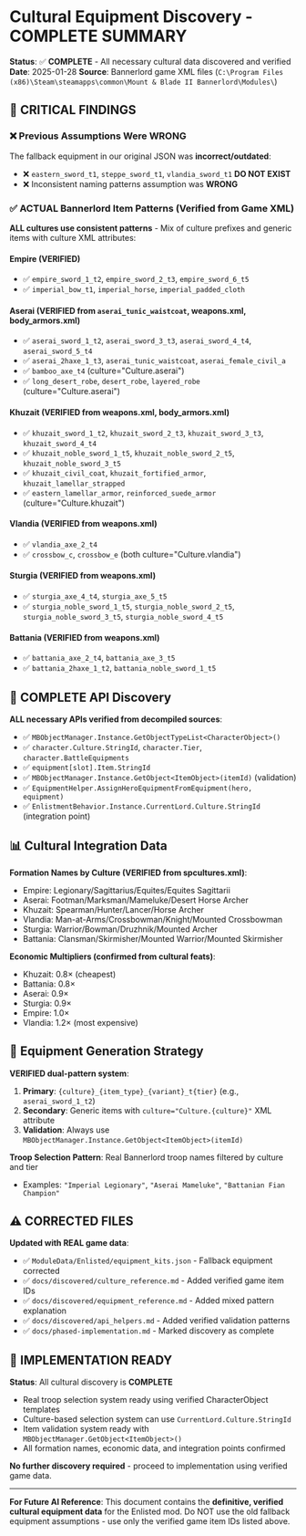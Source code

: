 # Cultural Equipment Discovery - COMPLETE SUMMARY

**Status**: ✅ **COMPLETE** - All necessary cultural data discovered and verified
**Date**: 2025-01-28
**Source**: Bannerlord game XML files (`C:\Program Files (x86)\Steam\steamapps\common\Mount & Blade II Bannerlord\Modules\`)

## 🎯 **CRITICAL FINDINGS**

### ❌ **Previous Assumptions Were WRONG**
The fallback equipment in our original JSON was **incorrect/outdated**:
- ❌ `eastern_sword_t1`, `steppe_sword_t1`, `vlandia_sword_t1` **DO NOT EXIST**
- ❌ Inconsistent naming patterns assumption was **WRONG**

### ✅ **ACTUAL Bannerlord Item Patterns (Verified from Game XML)**

**ALL cultures use consistent patterns** - Mix of culture prefixes and generic items with culture XML attributes:

#### Empire (VERIFIED)
- ✅ `empire_sword_1_t2`, `empire_sword_2_t3`, `empire_sword_6_t5`
- ✅ `imperial_bow_t1`, `imperial_horse`, `imperial_padded_cloth`

#### Aserai (VERIFIED from `aserai_tunic_waistcoat`, weapons.xml, body_armors.xml)
- ✅ `aserai_sword_1_t2`, `aserai_sword_3_t3`, `aserai_sword_4_t4`, `aserai_sword_5_t4`
- ✅ `aserai_2haxe_1_t3`, `aserai_tunic_waistcoat`, `aserai_female_civil_a`
- ✅ `bamboo_axe_t4` (culture="Culture.aserai")
- ✅ `long_desert_robe`, `desert_robe`, `layered_robe` (culture="Culture.aserai")

#### Khuzait (VERIFIED from weapons.xml, body_armors.xml)
- ✅ `khuzait_sword_1_t2`, `khuzait_sword_2_t3`, `khuzait_sword_3_t3`, `khuzait_sword_4_t4`
- ✅ `khuzait_noble_sword_1_t5`, `khuzait_noble_sword_2_t5`, `khuzait_noble_sword_3_t5`
- ✅ `khuzait_civil_coat`, `khuzait_fortified_armor`, `khuzait_lamellar_strapped`
- ✅ `eastern_lamellar_armor`, `reinforced_suede_armor` (culture="Culture.khuzait")

#### Vlandia (VERIFIED from weapons.xml)
- ✅ `vlandia_axe_2_t4`
- ✅ `crossbow_c`, `crossbow_e` (both culture="Culture.vlandia")

#### Sturgia (VERIFIED from weapons.xml)  
- ✅ `sturgia_axe_4_t4`, `sturgia_axe_5_t5`
- ✅ `sturgia_noble_sword_1_t5`, `sturgia_noble_sword_2_t5`, `sturgia_noble_sword_3_t5`, `sturgia_noble_sword_4_t5`

#### Battania (VERIFIED from weapons.xml)
- ✅ `battania_axe_2_t4`, `battania_axe_3_t5`
- ✅ `battania_2haxe_1_t2`, `battania_noble_sword_1_t5`

## 🔧 **COMPLETE API Discovery**

**ALL necessary APIs verified from decompiled sources**:
- ✅ `MBObjectManager.Instance.GetObjectTypeList<CharacterObject>()`
- ✅ `character.Culture.StringId`, `character.Tier`, `character.BattleEquipments`
- ✅ `equipment[slot].Item.StringId`
- ✅ `MBObjectManager.Instance.GetObject<ItemObject>(itemId)` (validation)
- ✅ `EquipmentHelper.AssignHeroEquipmentFromEquipment(hero, equipment)`
- ✅ `EnlistmentBehavior.Instance.CurrentLord.Culture.StringId` (integration point)

## 📊 **Cultural Integration Data**

**Formation Names by Culture (VERIFIED from spcultures.xml)**:
- Empire: Legionary/Sagittarius/Equites/Equites Sagittarii
- Aserai: Footman/Marksman/Mameluke/Desert Horse Archer  
- Khuzait: Spearman/Hunter/Lancer/Horse Archer
- Vlandia: Man-at-Arms/Crossbowman/Knight/Mounted Crossbowman
- Sturgia: Warrior/Bowman/Druzhnik/Mounted Archer
- Battania: Clansman/Skirmisher/Mounted Warrior/Mounted Skirmisher

**Economic Multipliers (confirmed from cultural feats)**:
- Khuzait: 0.8× (cheapest)
- Battania: 0.8×  
- Aserai: 0.9×
- Sturgia: 0.9×
- Empire: 1.0×
- Vlandia: 1.2× (most expensive)

## 🎯 **Equipment Generation Strategy**

**VERIFIED dual-pattern system**:
1. **Primary**: `{culture}_{item_type}_{variant}_t{tier}` (e.g., `aserai_sword_1_t2`)
2. **Secondary**: Generic items with `culture="Culture.{culture}"` XML attribute
3. **Validation**: Always use `MBObjectManager.Instance.GetObject<ItemObject>(itemId)`

**Troop Selection Pattern**: Real Bannerlord troop names filtered by culture and tier
- Examples: `"Imperial Legionary"`, `"Aserai Mameluke"`, `"Battanian Fian Champion"`

## ⚠️ **CORRECTED FILES**

**Updated with REAL game data**:
- ✅ `ModuleData/Enlisted/equipment_kits.json` - Fallback equipment corrected
- ✅ `docs/discovered/culture_reference.md` - Added verified game item IDs
- ✅ `docs/discovered/equipment_reference.md` - Added mixed pattern explanation
- ✅ `docs/discovered/api_helpers.md` - Added verified validation patterns
- ✅ `docs/phased-implementation.md` - Marked discovery as complete

## 🚀 **IMPLEMENTATION READY**

**Status**: All cultural discovery is **COMPLETE**
- Real troop selection system ready using verified CharacterObject templates
- Culture-based selection system can use `CurrentLord.Culture.StringId`
- Item validation system ready with `MBObjectManager.GetObject<ItemObject>()`
- All formation names, economic data, and integration points confirmed

**No further discovery required** - proceed to implementation using verified game data.

---

**For Future AI Reference**: This document contains the **definitive, verified cultural equipment data** for the Enlisted mod. Do NOT use the old fallback equipment assumptions - use only the verified game item IDs listed above.
